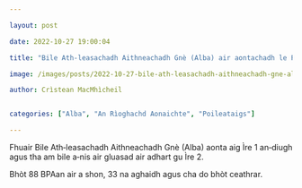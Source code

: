 ```yaml
---

layout: post

date: 2022-10-27 19:00:04

title: "Bile Ath‑leasachadh Aithneachadh Gnè (Alba) air aontachadh le Pàrlamaid na h‑Alba"

image: /images/posts/2022-10-27-bile-ath-leasachadh-aithneachadh-gne-alba-air-aontachachadh-le-parlamaid-na-h-alba.webp

author: Crìstean MacMhìcheil


categories: ["Alba", "An Rìoghachd Aonaichte", "Poileataigs"]

---
```


Fhuair Bile Ath‑leasachadh Aithneachadh Gnè (Alba) aonta aig Ìre 1 an‑diugh agus tha am bile a‑nis air gluasad air adhart gu Ìre 2.

Bhòt 88 BPAan air a shon, 33 na aghaidh agus cha do bhòt ceathrar.
